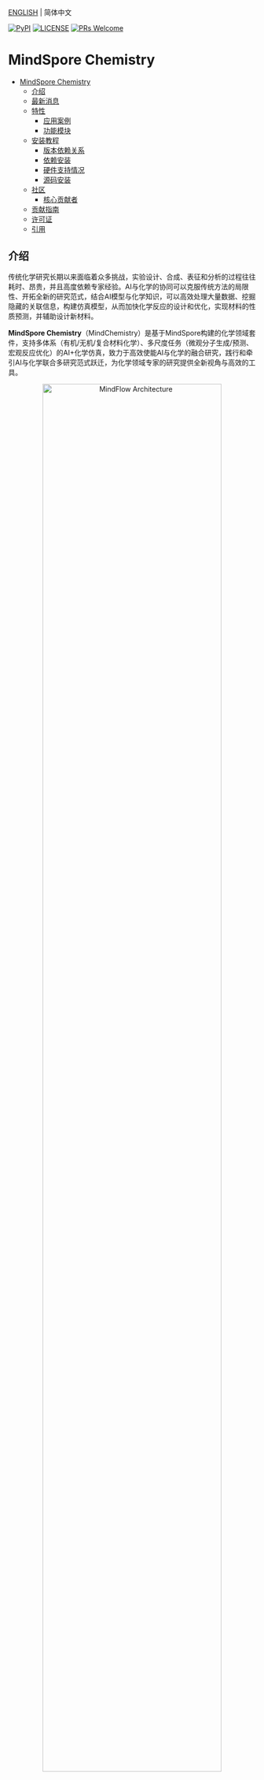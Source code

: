 [ENGLISH](README.md) | 简体中文

[![PyPI](https://badge.fury.io/py/mindspore.svg)](https://badge.fury.io/py/mindspore)
[![LICENSE](https://img.shields.io/github/license/mindspore-ai/mindspore.svg?style=flat-square)](https://github.com/mindspore-ai/mindspore/blob/master/LICENSE)
[![PRs Welcome](https://img.shields.io/badge/PRs-welcome-brightgreen.svg?style=flat-square)](https://gitee.com/mindspore/mindscience/pulls)

# MindSpore Chemistry

- [MindSpore Chemistry](#mindspore-chemistry)
    - [介绍](#介绍)
    - [最新消息](#最新消息)
    - [特性](#特性)
        - [应用案例](#应用案例)
        - [功能模块](#功能模块)
    - [安装教程](#安装教程)
        - [版本依赖关系](#版本依赖关系)
        - [依赖安装](#依赖安装)
        - [硬件支持情况](#硬件支持情况)
        - [源码安装](#源码安装)
    - [社区](#社区)
        - [核心贡献者](#核心贡献者)
    - [贡献指南](#贡献指南)
    - [许可证](#许可证)
    - [引用](#引用)

## 介绍

传统化学研究长期以来面临着众多挑战，实验设计、合成、表征和分析的过程往往耗时、昂贵，并且高度依赖专家经验。AI与化学的协同可以克服传统方法的局限性、开拓全新的研究范式，结合AI模型与化学知识，可以高效处理大量数据、挖掘隐藏的关联信息，构建仿真模型，从而加快化学反应的设计和优化，实现材料的性质预测，并辅助设计新材料。

**MindSpore Chemistry**（MindChemistry）是基于MindSpore构建的化学领域套件，支持多体系（有机/无机/复合材料化学）、多尺度任务（微观分子生成/预测、宏观反应优化）的AI+化学仿真，致力于高效使能AI与化学的融合研究，践行和牵引AI与化学联合多研究范式跃迁，为化学领域专家的研究提供全新视角与高效的工具。

<div align=center><img src="./docs/mindchemistry_archi_cn.png" alt="MindFlow Architecture" width="85%"/></div>

## 最新消息

- `2024.07.30` 2024年7月30日 MindChemistry 0.1.0版本发布。

## 特性

### 应用案例

- **分子生成**：
    - **体系**：无机化学
    - **数据**：高熵合金数据集。高熵合金数据集中包含了已知高熵合金的组分以及热动力学性质等信息，提供金属组分类型及组分比例，以及居里温度、磁致伸缩等热动力学性质信息。
    - **任务**：高熵合金组分设计。我们集成了基于主动学习进行高熵合金设计的方法[1]，设计热膨胀系数极低的高熵合金组分。在主动学习流程中，首先基于AI模型生成候选的高熵合金组分，并基于预测模型和热动力学计算预测热膨胀系数对候选组分进行筛选，最终需要研究者基于实验验证确定最终的高熵合金组分。

<div align=center><img src="./docs/high-alloy_cn.png" alt="high-alloy" width="75%"/></div>

- **分子预测**：
    - **体系**：有机化学
    - **数据**：Revised Molecular Dynamics 17(rMD17)数据集。rMD17数据集包含了多种有机化合物的分子动力学性质，提供化合物的原子位置、原子数等描述信息以及能量、力场等性质信息。
    - **任务**：分子能量预测。我们集成了NequIP模型[2]、Allegro模型[3]，根据分子体系中各原子的位置与原子数信息构建图结构描述，基于等变计算与图神经网络，计算出分子体系能量。

<div align=center><img src="./docs/nequip_cn.png" alt="nequip" width="75%"/></div>

- **电子结构预测**：
    - **体系**：材料化学
    - **数据**：双层石墨烯数据集。该数据集包含了原子位置、原子数等描述信息以及哈密顿量等性质信息。
    - **任务**：密度泛函理论哈密顿量预测。我们集成了DeephE3nn模型[4]，基于E3的等变神经网络，利用原子的结构去预测其的哈密顿量。

- **晶体材料性质预测**：
    - **体系**：材料化学
    - **数据**：JARVIS-DFT 3D数据集。该数据集包含了晶体材料的原子位置、原子数等描述信息以及能量、力场等性质信息。
    - **任务**：晶体材料性质预测。我们集成了Matformer模型[5]，基于图神经网络和Transformer架构的模型，用于预测晶体材料的各种性质。

- **晶体材料结构预测**：
    - **体系**：材料化学
    - **数据**：Perov-5是钙钛矿数据集，其中每个晶胞中都固定有五个原子，且结构上比较接近。Carbon-24是碳晶体数据集，每个晶体中含有6到24个碳原子，不同材料结构各异。MP-20是从MP数据集中收集到胞内不超过20个原子的实验结构，MPTS-52是它的进阶版本，将胞内原子数扩展到了52个，这两个数据集中的材料组分和结构都比较多样。
    - **任务**：晶体材料结构预测。我们集成了DiffCSP模型[6]，基于图神经网络和扩散模型架构的模型，用于给定组分，预测晶体材料的结构。

### 功能模块

- **等变计算库**
    - **简介**：对称性是科学领域的重要性质。等变神经网络以具有物理意义表征刻画化合物体系输入，并使得输入与输出在空间平移、旋转和反演等变换中具有等变性。使用等变神经网络来对科学场景建模可以提高数据的表征效率和模型的训练效率。
    - **核心模块**：等变计算库中集成了不可约表示、球谐函数以及张量积等基础模块，实现底层逻辑与运算过程，并基于基础模块构建了等变激活层、等变线性层和等变卷积层等神经网络层，可以更方便地调用从而构建等变神经网络。

<div align=center><img src="./docs/e3_cn.png" alt="等变计算库" width="75%"/></div>

## 安装教程

### 版本依赖关系

由于MindChemistry与MindSpore有依赖关系，请根据下表中所指示的对应关系，在[MindSpore下载页面](https://www.mindspore.cn/versions)下载并安装对应的whl包。

| MindChemistry | 分支   | MindSpore | Python |
| :------------ | :----- |:----------| :----- |
| master        | master  | >=2.3     | >=3.8  |
| 0.1.0         | r0.6    | >=2.2.12  | >=3.8  |

### 依赖安装

```bash
pip install -r requirements.txt
```

### 硬件支持情况

| 硬件平台                  | 操作系统        | 状态 |
|:----------------------| :-------------- | :--- |
| Atlas A2训练系列产品        | Ubuntu-x86      | ✔️ |
|                       | Ubuntu-aarch64  | ✔️ |
|                       | EulerOS-aarch64 | ✔️ |
|                       | CentOS-x86      | ✔️ |
|                       | CentOS-aarch64  | ✔️ |

### 源码安装

- **从Gitee下载源码**

    ```bash
    git clone https://gitee.com/mindspore/mindscience.git
    cd {PATH}/mindscience/MindChemistry
    ```

- **编译昇腾Ascend后端源码**

    ```bash
    bash build.sh -e ascend
    ```

- **安装编译所得whl包**

    ```bash
    cd {PATH}/mindscience/MindChemistry/output
    pip install mindchemistry_*.whl
    ```

## 社区

### 核心贡献者

感谢以下开发者做出的贡献：

yufan, wangzidong, liuhongsheng, gongyue, gengchenhua, linghejing, yanchaojie, suyun, wujian, caowenbin, Lin Peijia

## 贡献指南

- 如何贡献您的代码，请点击此处查看：[贡献指南](https://gitee.com/mindspore/mindscience/blob/master/CONTRIBUTION.md)

## 许可证

[Apache License 2.0](http://www.apache.org/licenses/LICENSE-2.0)

## 引用

[1] Rao Z, Tung P Y, Xie R, et al. Machine learning-enabled high-entropy alloy discovery[J]. Science, 2022, 378(6615): 78-85.

[2] Batzner S, Musaelian A, Sun L, et al. E(3)-equivariant graph neural networks for data-efficient and accurate interatomic potentials[J]. Nature communications, 2022, 13(1): 2453.

[3] Musaelian A, Batzner S, Johansson A, et al. Learning local equivariant representations for large-scale atomistic dynamics[J]. Nature communications, 2023, 14(1): 579.

[4] Xiaoxun Gong, He Li, Nianlong Zou, et al. General framework for E(3)-equivariant neural network representation of density functional theory Hamiltonian[J]. Nature communications, 2023, 14: 2848.

[5] Keqiang Yan, Yi Liu, Yuchao Lin, Shuiwang ji, et al. Periodic Graph Transformers for Crystal Material Property Prediction[J]. arXiv:2209.11807v1 [cs.LG] 23 sep 2022.

[6] Jiao Rui and Huang Wenbing and Lin Peijia, et al. Crystal structure prediction by joint equivariant diffusion[J]. Advances in Neural Information Processing Systems, 2024, 36.
